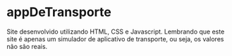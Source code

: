 # appDeTransporte
Site desenvolvido utilizando HTML, CSS e Javascript. Lembrando que este site é apenas um simulador de aplicativo de transporte, ou seja, os valores não são reais.
